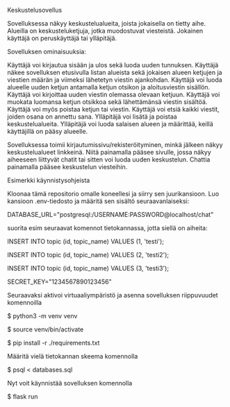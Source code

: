 Keskustelusovellus

Sovelluksessa näkyy keskustelualueita, joista jokaisella on tietty aihe. Alueilla on keskusteluketjuja, jotka muodostuvat viesteistä. Jokainen käyttäjä on peruskäyttäjä tai ylläpitäjä.

Sovelluksen ominaisuuksia:

Käyttäjä voi kirjautua sisään ja ulos sekä luoda uuden tunnuksen.
Käyttäjä näkee sovelluksen etusivulla listan alueista sekä jokaisen alueen ketjujen ja viestien määrän ja viimeksi lähetetyn viestin ajankohdan.
Käyttäjä voi luoda alueelle uuden ketjun antamalla ketjun otsikon ja aloitusviestin sisällön.
Käyttäjä voi kirjoittaa uuden viestin olemassa olevaan ketjuun.
Käyttäjä voi muokata luomansa ketjun otsikkoa sekä lähettämänsä viestin sisältöä. Käyttäjä voi myös poistaa ketjun tai viestin.
Käyttäjä voi etsiä kaikki viestit, joiden osana on annettu sana.
Ylläpitäjä voi lisätä ja poistaa keskustelualueita.
Ylläpitäjä voi luoda salaisen alueen ja määrittää, keillä käyttäjillä on pääsy alueelle.


Sovelluksessa toimii kirjautumissivu/rekisteröityminen, minkä jälkeen näkyy keskustelualueet linkkeinä. Niitä painamalla pääsee sivulle, jossa näkyy aiheeseen liittyvät chatit tai sitten voi luoda uuden keskustelun. Chattia painamalla pääsee keskustelun viesteihin.


Esimerkki käynnistysohjeista

Kloonaa tämä repositorio omalle koneellesi ja siirry sen juurikansioon. Luo kansioon .env-tiedosto ja määritä sen sisältö seuraavanlaiseksi:

DATABASE_URL="postgresql:/USERNAME:PASSWORD@localhost/chat"

suorita esim seuraavat komennot tietokannassa, jotta siellä on aiheita:

INSERT INTO topic (id, topic_name) VALUES (1, 'testi');

INSERT INTO topic (id, topic_name) VALUES (2, 'testi2');

INSERT INTO topic (id, topic_name) VALUES (3, 'testi3');


SECRET_KEY="1234567890123456"

Seuraavaksi aktivoi virtuaaliympäristö ja asenna sovelluksen riippuvuudet komennoilla

$ python3 -m venv venv

$ source venv/bin/activate

$ pip install -r ./requirements.txt

Määritä vielä tietokannan skeema komennolla

$ psql < databases.sql

Nyt voit käynnistää sovelluksen komennolla

$ flask run


